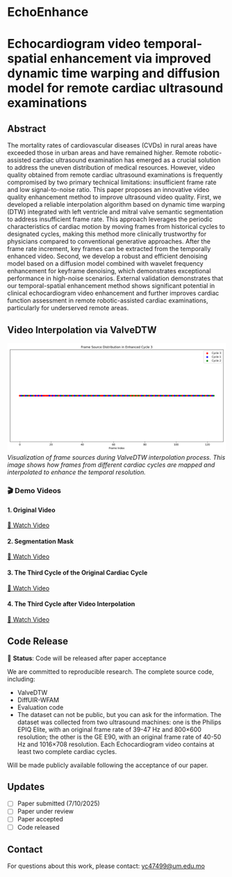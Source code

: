 # EchoEnhance
# Echocardiogram video temporal-spatial enhancement via improved dynamic time warping and diffusion model for remote cardiac ultrasound examinations
## Abstract
The mortality rates of cardiovascular diseases (CVDs) in rural areas have exceeded those in urban areas and have remained higher. Remote robotic-assisted cardiac ultrasound examination has emerged as a crucial solution to address the uneven distribution of medical resources. However, video quality obtained from remote cardiac ultrasound examinations is frequently compromised by two primary technical limitations: insufficient frame rate and low signal-to-noise ratio. This paper proposes an innovative video quality enhancement method to improve ultrasound video quality. First, we developed a reliable interpolation algorithm based on dynamic time warping (DTW) integrated with left ventricle and mitral valve semantic segmentation to address insufficient frame rate. This approach leverages the periodic characteristics of cardiac motion by moving frames from historical cycles to designated cycles, making this method more clinically trustworthy for physicians compared to conventional generative approaches. After the frame rate increment, key frames can be extracted from the temporally enhanced video. Second, we develop a robust and efficient denoising model based on a diffusion model combined with wavelet frequency enhancement for keyframe denoising, which demonstrates exceptional performance in high-noise scenarios.  External validation demonstrates that our temporal-spatial enhancement method shows significant potential in clinical echocardiogram video enhancement and further improves cardiac function assessment in remote robotic-assisted cardiac examinations, particularly for underserved remote areas.

## Video Interpolation via ValveDTW

![Frame Sources](P5LELS82_256x256_enhanced_cycle3_frame_sources.png)
*Visualization of frame sources during ValveDTW interpolation process. This image shows how frames from different cardiac cycles are mapped and interpolated to enhance the temporal resolution.*

### 🎬 Demo Videos

#### 1. Original Video
[🎥 Watch Video](https://drive.google.com/file/d/1STasmR8C_WdvBUsJVxdun5fYJlW3lpbV/view?usp=drive_link)  


#### 2. Segmentation Mask
[🎥 Watch Video](https://drive.google.com/file/d/1c9gp0JsVk9k6nzWEbQPCIAYQOKp3ikhW/view?usp=drive_link) 


#### 3. The Third Cycle of the Original Cardiac Cycle
[🎥 Watch Video](https://drive.google.com/file/d/1EOeH9y9GzvkV602ULjK5ghwzerPh-P7Z/view?usp=drive_link)  


#### 4. The Third Cycle after Video Interpolation
[🎥 Watch Video](https://drive.google.com/file/d/1Zg4Ed4LKDFLLLrlSMbSmsVwt0CP_GWzK/view?usp=drive_link)  



## Code Release
🔄 **Status**: Code will be released after paper acceptance

We are committed to reproducible research. The complete source code, including:
- ValveDTW
- DiffUIR-WFAM
- Evaluation code
- The dataset can not be public, but you can ask for the information. The dataset was collected from two ultrasound machines: one is the Philips EPIQ Elite, with an original frame rate of 39-47 Hz and 800×600 resolution; the other is the GE E90, with an original frame rate of 40-50 Hz and 1016×708 resolution. Each Echocardiogram video contains at least two complete cardiac cycles.

Will be made publicly available following the acceptance of our paper.

## Updates
- [ ] Paper submitted (7/10/2025)
- [ ] Paper under review
- [ ] Paper accepted
- [ ] Code released

## Contact
For questions about this work, please contact: yc47499@um.edu.mo
